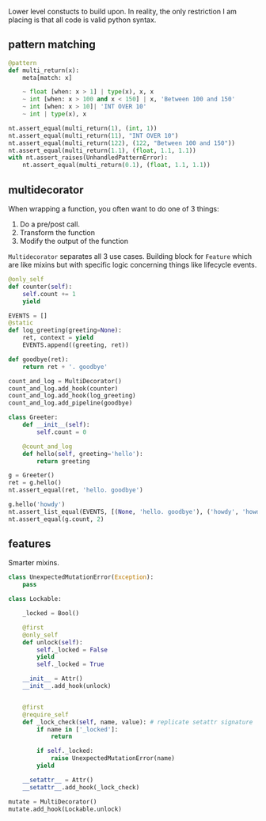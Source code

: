Lower level constucts to build upon. In reality, the only restriction I am placing is that all code is valid python syntax.

## pattern matching

```python
@pattern
def multi_return(x):
    meta[match: x]

    ~ float [when: x > 1] | type(x), x, x
    ~ int [when: x > 100 and x < 150] | x, 'Between 100 and 150'
    ~ int [when: x > 10]| 'INT OVER 10'
    ~ int | type(x), x

nt.assert_equal(multi_return(1), (int, 1))
nt.assert_equal(multi_return(11), "INT OVER 10")
nt.assert_equal(multi_return(122), (122, "Between 100 and 150"))
nt.assert_equal(multi_return(1.1), (float, 1.1, 1.1))
with nt.assert_raises(UnhandledPatternError):
    nt.assert_equal(multi_return(0.1), (float, 1.1, 1.1))
```

## multidecorator

When wrapping a function, you often want to do one of 3 things:

1. Do a pre/post call.
2. Transform the function
3. Modify the output of the function

`Multidecorator` separates all 3 use cases. Building block for `Feature` which are like mixins but with specific logic concerning things like lifecycle events.


```python
@only_self
def counter(self):
    self.count += 1
    yield

EVENTS = []
@static
def log_greeting(greeting=None):
    ret, context = yield
    EVENTS.append((greeting, ret))

def goodbye(ret):
    return ret + '. goodbye'

count_and_log = MultiDecorator()
count_and_log.add_hook(counter)
count_and_log.add_hook(log_greeting)
count_and_log.add_pipeline(goodbye)

class Greeter:
    def __init__(self):
        self.count = 0

    @count_and_log
    def hello(self, greeting='hello'):
        return greeting

g = Greeter()
ret = g.hello()
nt.assert_equal(ret, 'hello. goodbye')

g.hello('howdy')
nt.assert_list_equal(EVENTS, [(None, 'hello. goodbye'), ('howdy', 'howdy. goodbye')])
nt.assert_equal(g.count, 2)
```

## features

Smarter mixins.

```python
class UnexpectedMutationError(Exception):
    pass

class Lockable:

    _locked = Bool()

    @first
    @only_self
    def unlock(self):
        self._locked = False
        yield
        self._locked = True

    __init__ = Attr()
    __init__.add_hook(unlock)


    @first
    @require_self
    def _lock_check(self, name, value): # replicate setattr signature
        if name in ['_locked']:
            return

        if self._locked:
            raise UnexpectedMutationError(name)
        yield

    __setattr__ = Attr()
    __setattr__.add_hook(_lock_check)

mutate = MultiDecorator()
mutate.add_hook(Lockable.unlock)
```
